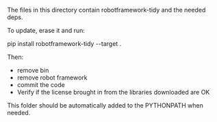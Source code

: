 The files in this directory contain robotframework-tidy and the needed deps.

To update, erase it and run:

pip install robotframework-tidy --target .

Then:
- remove bin
- remove robot framework
- commit the code
- Verify if the license brought in from the libraries downloaded are OK


This folder should be automatically added to the PYTHONPATH when needed.